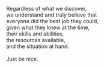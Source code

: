 
Regardless of what we discover, <br/>
we understand and truly believe that <br/>
everyone did the best job they could, <br/>
given what they knew at the time, <br/>
their skills and abilities, <br/>
the resources available, <br/>
and the situation at hand. <br/>
<br/>
Just be nice.
